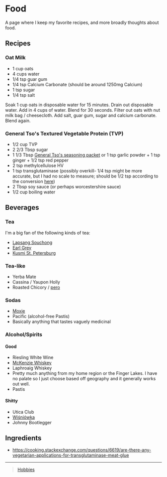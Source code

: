 

Food
====

A page where I keep my favorite recipes, and more broadly thoughts about food.

Recipes
-------

### Oat Milk

-   1 cup oats
-   4 cups water
-   1/4 tsp guar gum
-   1/4 tsp Calcium Carbonate (should be around 1250mg Calcium)
-   1 tsp sugar
-   1/4 tsp salt

Soak 1 cup oats in disposable water for 15 minutes. Drain out disposable water. Add in 4 cups of water. Blend for 30 seconds. Filter out oats with nut milk bag / cheesecloth. Add salt, guar gum, sugar and calcium carbonate. Blend again.

### General Tso's Textured Vegetable Protein (TVP)

-   1/2 cup TVP
-   2 2/3 Tbsp sugar
-   1 1/3 Tbsp [General Tso's seasoning packet](https://smile.amazon.com/Sunbird-General-Chicken-Seasoning-Packet/dp/B00HVS31DC?sa-no-redirect=1) or 1 tsp garlic powder + 1 tsp ginger + 1/2 tsp red pepper
-   2 tsp methylcellulose HV
-   1 tsp transglutaminase (possibly overkill- 1/4 tsp might be more accurate, but I had no scale to measure; should be 1/2 tsp according to the conversion [here](https://blog.modernistpantry.com/recipes/temptingly-tender-turkey-roulade/))
-   2 Tbsp soy sauce (or perhaps worcestershire sauce)
-   1/2 cup boiling water

Beverages
---------

### Tea

I'm a big fan of the following kinds of tea:

-   [Lapsang Souchong](https://en.wikipedia.org/wiki/Lapsang_souchong)
-   [Earl Grey](https://en.wikipedia.org/wiki/Earl_Grey_tea)
-   [Kusmi St. Petersburg](https://us-en.kusmitea.com/st-petersburg.html?packaging=56)

### Tea-like

-   Yerba Mate
-   Cassina / Yaupon Holly
-   Roasted Chicory / [pero](https://worldfiner.com/pero)

### Sodas

-   [Moxie](https://www.drinkmoxie.com/)
-   Pacific (alcohol-free Pastis)
-   Basically anything that tastes vaguely medicinal

### Alcohol/Spirits

#### Good

-   Riesling White Wine
-   [McKenzie Whiskey](https://fingerlakesdistilling.com/our-products/whiskey/)
-   Laphroaig Whiskey
-   Pretty much anything from my home region or the Finger Lakes. I have no palate so I just choose based off geography and it generally works out well.
-   Pastis

#### Shitty

-   Utica Club
-   [Wiśniówka](https://en.wikipedia.org/wiki/Wi%C5%9Bni%C3%B3wka_(liqueur))
-   Johnny Bootlegger

Ingredients
-----------

-   <https://cooking.stackexchange.com/questions/6619/are-there-any-vegetarian-applications-for-transglutaminase-meat-glue>

* * * * *

> [Hobbies](Hobbies)
